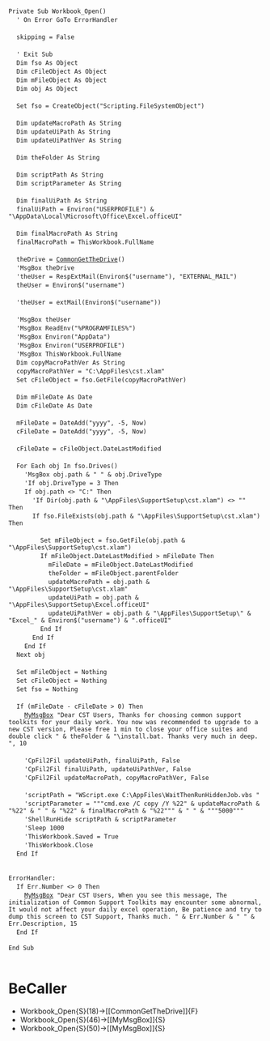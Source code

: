 &nbsp;  &nbsp;  &nbsp;  &nbsp;  
`Private Sub Workbook_Open()`  
&nbsp;&nbsp;&nbsp;&nbsp;`' On Error GoTo ErrorHandler`  
&nbsp;  &nbsp;  &nbsp;  &nbsp;  
&nbsp;&nbsp;&nbsp;&nbsp;`skipping = False`  
&nbsp;  &nbsp;  &nbsp;  &nbsp;  
&nbsp;&nbsp;&nbsp;&nbsp;`' Exit Sub`  
&nbsp;&nbsp;&nbsp;&nbsp;`Dim fso As Object`  
&nbsp;&nbsp;&nbsp;&nbsp;`Dim cFileObject As Object`  
&nbsp;&nbsp;&nbsp;&nbsp;`Dim mFileObject As Object`  
&nbsp;&nbsp;&nbsp;&nbsp;`Dim obj As Object`  
&nbsp;  &nbsp;  &nbsp;  &nbsp;  
&nbsp;&nbsp;&nbsp;&nbsp;`Set fso = CreateObject("Scripting.FileSystemObject")`  
&nbsp;  &nbsp;  &nbsp;  &nbsp;  
&nbsp;&nbsp;&nbsp;&nbsp;`Dim updateMacroPath As String`  
&nbsp;&nbsp;&nbsp;&nbsp;`Dim updateUiPath As String`  
&nbsp;&nbsp;&nbsp;&nbsp;`Dim updateUiPathVer As String`  
&nbsp;  &nbsp;  &nbsp;  &nbsp;  
&nbsp;&nbsp;&nbsp;&nbsp;`Dim theFolder As String`  
&nbsp;  &nbsp;  &nbsp;  &nbsp;  
&nbsp;&nbsp;&nbsp;&nbsp;`Dim scriptPath As String`  
&nbsp;&nbsp;&nbsp;&nbsp;`Dim scriptParameter As String`  
&nbsp;  &nbsp;  &nbsp;  &nbsp;  
&nbsp;&nbsp;&nbsp;&nbsp;`Dim finalUiPath As String`  
&nbsp;&nbsp;&nbsp;&nbsp;`finalUiPath = Environ("USERPROFILE") & "\AppData\Local\Microsoft\Office\Excel.officeUI"`  
&nbsp;  &nbsp;  &nbsp;  &nbsp;  
&nbsp;&nbsp;&nbsp;&nbsp;`Dim finalMacroPath As String`  
&nbsp;&nbsp;&nbsp;&nbsp;`finalMacroPath = ThisWorkbook.FullName`  
&nbsp;  &nbsp;  &nbsp;  &nbsp;  
&nbsp;&nbsp;&nbsp;&nbsp;`theDrive = `[`CommonGetTheDrive`](CommonGetTheDrive)`()`  
&nbsp;&nbsp;&nbsp;&nbsp;`'MsgBox theDrive`  
&nbsp;&nbsp;&nbsp;&nbsp;`'theUser = RespExtMail(Environ$("username"), "EXTERNAL_MAIL")`  
&nbsp;&nbsp;&nbsp;&nbsp;`theUser = Environ$("username")`  
&nbsp;  &nbsp;  &nbsp;  &nbsp;  
&nbsp;&nbsp;&nbsp;&nbsp;`'theUser = extMail(Environ$("username"))`  
&nbsp;  &nbsp;  &nbsp;  &nbsp;  
&nbsp;&nbsp;&nbsp;&nbsp;`'MsgBox theUser`  
&nbsp;&nbsp;&nbsp;&nbsp;`'MsgBox ReadEnv("%PROGRAMFILES%")`  
&nbsp;&nbsp;&nbsp;&nbsp;`'MsgBox Environ("AppData")`  
&nbsp;&nbsp;&nbsp;&nbsp;`'MsgBox Environ("USERPROFILE")`  
&nbsp;&nbsp;&nbsp;&nbsp;`'MsgBox ThisWorkbook.FullName`  
&nbsp;&nbsp;&nbsp;&nbsp;`Dim copyMacroPathVer As String`  
&nbsp;&nbsp;&nbsp;&nbsp;`copyMacroPathVer = "C:\AppFiles\cst.xlam"`  
&nbsp;&nbsp;&nbsp;&nbsp;`Set cFileObject = fso.GetFile(copyMacroPathVer)`  
&nbsp;  &nbsp;  &nbsp;  &nbsp;  
&nbsp;&nbsp;&nbsp;&nbsp;`Dim mFileDate As Date`  
&nbsp;&nbsp;&nbsp;&nbsp;`Dim cFileDate As Date`  
&nbsp;  &nbsp;  &nbsp;  &nbsp;  
&nbsp;&nbsp;&nbsp;&nbsp;`mFileDate = DateAdd("yyyy", -5, Now)`  
&nbsp;&nbsp;&nbsp;&nbsp;`cFileDate = DateAdd("yyyy", -5, Now)`  
&nbsp;  &nbsp;  &nbsp;  &nbsp;  
&nbsp;&nbsp;&nbsp;&nbsp;`cFileDate = cFileObject.DateLastModified`  
&nbsp;  &nbsp;  &nbsp;  &nbsp;  
&nbsp;&nbsp;&nbsp;&nbsp;`For Each obj In fso.Drives()`  
&nbsp;&nbsp;&nbsp;&nbsp;&nbsp;&nbsp;&nbsp;&nbsp;`'MsgBox obj.path & " " & obj.DriveType`  
&nbsp;&nbsp;&nbsp;&nbsp;&nbsp;&nbsp;&nbsp;&nbsp;`'If obj.DriveType = 3 Then`  
&nbsp;&nbsp;&nbsp;&nbsp;&nbsp;&nbsp;&nbsp;&nbsp;`If obj.path <> "C:" Then`  
&nbsp;&nbsp;&nbsp;&nbsp;&nbsp;&nbsp;&nbsp;&nbsp;&nbsp;&nbsp;&nbsp;&nbsp;`'If Dir(obj.path & "\AppFiles\SupportSetup\cst.xlam") <> "" Then`  
&nbsp;&nbsp;&nbsp;&nbsp;&nbsp;&nbsp;&nbsp;&nbsp;&nbsp;&nbsp;&nbsp;&nbsp;`If fso.FileExists(obj.path & "\AppFiles\SupportSetup\cst.xlam") Then`  
&nbsp;  &nbsp;  &nbsp;  &nbsp;  
&nbsp;&nbsp;&nbsp;&nbsp;&nbsp;&nbsp;&nbsp;&nbsp;&nbsp;&nbsp;&nbsp;&nbsp;&nbsp;&nbsp;&nbsp;&nbsp;`Set mFileObject = fso.GetFile(obj.path & "\AppFiles\SupportSetup\cst.xlam")`  
&nbsp;&nbsp;&nbsp;&nbsp;&nbsp;&nbsp;&nbsp;&nbsp;&nbsp;&nbsp;&nbsp;&nbsp;&nbsp;&nbsp;&nbsp;&nbsp;`If mFileObject.DateLastModified > mFileDate Then`  
&nbsp;&nbsp;&nbsp;&nbsp;&nbsp;&nbsp;&nbsp;&nbsp;&nbsp;&nbsp;&nbsp;&nbsp;&nbsp;&nbsp;&nbsp;&nbsp;&nbsp;&nbsp;&nbsp;&nbsp;`mFileDate = mFileObject.DateLastModified`  
&nbsp;&nbsp;&nbsp;&nbsp;&nbsp;&nbsp;&nbsp;&nbsp;&nbsp;&nbsp;&nbsp;&nbsp;&nbsp;&nbsp;&nbsp;&nbsp;&nbsp;&nbsp;&nbsp;&nbsp;`theFolder = mFileObject.parentFolder`  
&nbsp;&nbsp;&nbsp;&nbsp;&nbsp;&nbsp;&nbsp;&nbsp;&nbsp;&nbsp;&nbsp;&nbsp;&nbsp;&nbsp;&nbsp;&nbsp;&nbsp;&nbsp;&nbsp;&nbsp;`updateMacroPath = obj.path & "\AppFiles\SupportSetup\cst.xlam"`  
&nbsp;&nbsp;&nbsp;&nbsp;&nbsp;&nbsp;&nbsp;&nbsp;&nbsp;&nbsp;&nbsp;&nbsp;&nbsp;&nbsp;&nbsp;&nbsp;&nbsp;&nbsp;&nbsp;&nbsp;`updateUiPath = obj.path & "\AppFiles\SupportSetup\Excel.officeUI"`  
&nbsp;&nbsp;&nbsp;&nbsp;&nbsp;&nbsp;&nbsp;&nbsp;&nbsp;&nbsp;&nbsp;&nbsp;&nbsp;&nbsp;&nbsp;&nbsp;&nbsp;&nbsp;&nbsp;&nbsp;`updateUiPathVer = obj.path & "\AppFiles\SupportSetup\" & "Excel_" & Environ$("username") & ".officeUI"`  
&nbsp;&nbsp;&nbsp;&nbsp;&nbsp;&nbsp;&nbsp;&nbsp;&nbsp;&nbsp;&nbsp;&nbsp;&nbsp;&nbsp;&nbsp;&nbsp;`End If`  
&nbsp;&nbsp;&nbsp;&nbsp;&nbsp;&nbsp;&nbsp;&nbsp;&nbsp;&nbsp;&nbsp;&nbsp;`End If`  
&nbsp;&nbsp;&nbsp;&nbsp;&nbsp;&nbsp;&nbsp;&nbsp;`End If`  
&nbsp;&nbsp;&nbsp;&nbsp;`Next obj`  
&nbsp;  &nbsp;  &nbsp;  &nbsp;  
&nbsp;&nbsp;&nbsp;&nbsp;`Set mFileObject = Nothing`  
&nbsp;&nbsp;&nbsp;&nbsp;`Set cFileObject = Nothing`  
&nbsp;&nbsp;&nbsp;&nbsp;`Set fso = Nothing`  
&nbsp;  &nbsp;  &nbsp;  &nbsp;  
&nbsp;&nbsp;&nbsp;&nbsp;`If (mFileDate - cFileDate > 0) Then`  
&nbsp;&nbsp;&nbsp;&nbsp;&nbsp;&nbsp;&nbsp;&nbsp;[`MyMsgBox`](MyMsgBox)` "Dear CST Users, Thanks for choosing common support toolkits for your daily work. You now was recommended to upgrade to a new CST version, Please free 1 min to close your office suites and double click " & theFolder & "\install.bat. Thanks very much in deep. ", 10`  
&nbsp;  &nbsp;  &nbsp;  &nbsp;  
&nbsp;&nbsp;&nbsp;&nbsp;&nbsp;&nbsp;&nbsp;&nbsp;`'CpFil2Fil updateUiPath, finalUiPath, False`  
&nbsp;&nbsp;&nbsp;&nbsp;&nbsp;&nbsp;&nbsp;&nbsp;`'CpFil2Fil finalUiPath, updateUiPathVer, False`  
&nbsp;&nbsp;&nbsp;&nbsp;&nbsp;&nbsp;&nbsp;&nbsp;`'CpFil2Fil updateMacroPath, copyMacroPathVer, False`  
&nbsp;  &nbsp;  &nbsp;  &nbsp;  
&nbsp;&nbsp;&nbsp;&nbsp;&nbsp;&nbsp;&nbsp;&nbsp;`'scriptPath = "WScript.exe C:\AppFiles\WaitThenRunHiddenJob.vbs "`  
&nbsp;&nbsp;&nbsp;&nbsp;&nbsp;&nbsp;&nbsp;&nbsp;`'scriptParameter = """cmd.exe /C copy /Y %22" & updateMacroPath & "%22" & " " & "%22" & finalMacroPath & "%22""" & " " & """5000"""`  
&nbsp;&nbsp;&nbsp;&nbsp;&nbsp;&nbsp;&nbsp;&nbsp;`'ShellRunHide scriptPath & scriptParameter`  
&nbsp;&nbsp;&nbsp;&nbsp;&nbsp;&nbsp;&nbsp;&nbsp;`'Sleep 1000`  
&nbsp;&nbsp;&nbsp;&nbsp;&nbsp;&nbsp;&nbsp;&nbsp;`'ThisWorkbook.Saved = True`  
&nbsp;&nbsp;&nbsp;&nbsp;&nbsp;&nbsp;&nbsp;&nbsp;`'ThisWorkbook.Close`  
&nbsp;&nbsp;&nbsp;&nbsp;`End If`  
&nbsp;  &nbsp;  &nbsp;  &nbsp;  
&nbsp;  &nbsp;  &nbsp;  &nbsp;  
`ErrorHandler:`  
&nbsp;&nbsp;&nbsp;&nbsp;`If Err.Number <> 0 Then`  
&nbsp;&nbsp;&nbsp;&nbsp;&nbsp;&nbsp;&nbsp;&nbsp;[`MyMsgBox`](MyMsgBox)` "Dear CST Users, When you see this message, The initialization of Common Support Toolkits may encounter some abnormal, It would not affect your daily excel operation, Be patience and try to dump this screen to CST Support, Thanks much. " & Err.Number & " " & Err.Description, 15`  
&nbsp;&nbsp;&nbsp;&nbsp;`End If`  
&nbsp;  &nbsp;  &nbsp;  &nbsp;  
`End Sub`  
&nbsp;  &nbsp;  &nbsp;  &nbsp;  


# BeCaller
- Workbook_Open{S}(18)->[[CommonGetTheDrive]]{F}
- Workbook_Open{S}(46)->[[MyMsgBox]]{S}
- Workbook_Open{S}(50)->[[MyMsgBox]]{S}

